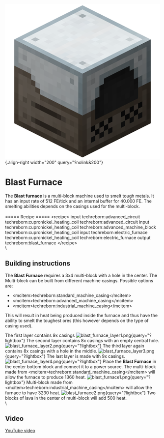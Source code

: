 ![blast_furnace.png](/media/mods/techreborn/blast_furnace.png){.align-right width="200" query="?nolink&200"}

# Blast Furnace

The **Blast furnace** is a multi-block machine used to smelt tough metals. It has an input rate of 512 FE/tick and an internal buffer for 40.000 FE. The smelting abilities depends on the casings used for the multi-block.\
\
===== Recipe ===== \<recipe\> input techreborn:advanced_circuit techreborn:cupronickel_heating_coil techreborn:advanced_circuit input techreborn:cupronickel_heating_coil techreborn:advanced_machine_block techreborn:cupronickel_heating_coil input techreborn:electric_furnace techreborn:cupronickel_heating_coil techreborn:electric_furnace output techreborn:blast_furnace \</recipe\>\
\

## Building instructions

The **Blast Furnace** requires a 3x4 multi-block with a hole in the center. The Multi-block can be built from different machine casings. Possible options are:

- \<mcitem\>techreborn:standard_machine_casing\</mcitem\>
- \<mcitem\>techreborn:advanced_machine_casing\</mcitem\>
- \<mcitem\>techreborn:industrial_machine_casing\</mcitem\>

This will result in heat being produced inside the furnace and thus have the ability to smelt the toughest ores (this however depends on the type of casing used).

The first layer contains 9x casings ![blast_furnace_layer1.png](/gallery>/blocks/blast_furnace_layer1.png){query="?lightbox"} The second layer contains 8x casings with an empty central hole. ![blast_furnace_layer2.png](/gallery>/blocks/blast_furnace_layer2.png){query="?lightbox"} The third layer again contains 8x casings with a hole in the middle. ![blast_furnace_layer3.png](/gallery>/blocks/blast_furnace_layer3.png){query="?lightbox"} The last layer is made with 9x casings. ![blast_furnace_layer4.png](/gallery>/blocks/blast_furnace_layer4.png){query="?lightbox"} Place the **Blast Furnace** in the center bottom block and connect it to a power source. The multi-block made from \<mcitem\>techreborn:standard_machine_casing\</mcitem\> will allow the furnace to produce 1360 heat. ![blast_furnace1.png](/gallery>/blocks/blast_furnace1.png){query="?lightbox"} Multi-block made from \<mcitem\>techreborn:industrial_machine_casing\</mcitem\> will allow the furnace to have 3230 heat. ![blast_furnace2.png](/gallery>/blocks/blast_furnace2.png){query="?lightbox"} Two blocks of lava in the center of multi-block will add 500 heat.\
\

## Video

[YouTube video](https://www.youtube.com/watch?v=DEULTz1JWCI)
